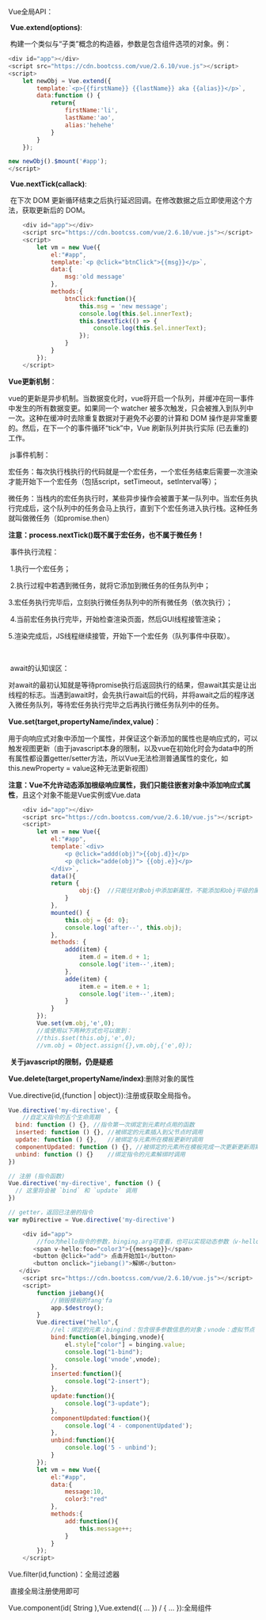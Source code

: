 Vue全局API：

​	**Vue.extend(options)**:

​		构建一个类似与“子类”概念的构造器，参数是包含组件选项的对象。例：

```javascript
<div id="app"></div>
<script src="https://cdn.bootcss.com/vue/2.6.10/vue.js"></script>
<script>
    let newObj = Vue.extend({
        template:`<p>{{firstName}} {{lastName}} aka {{alias}}</p>`,
        data:function () {
            return{
                firstName:'li',
                lastName:'ao',
                alias:'hehehe'
            }
        }
    });

new newObj().$mount('#app');
</script>
```

​	**Vue.nextTick(callack)**:

​		在下次 DOM 更新循环结束之后执行延迟回调。在修改数据之后立即使用这个方法，获取更新后的 DOM。

```javascript
	<div id="app"></div>
	<script src="https://cdn.bootcss.com/vue/2.6.10/vue.js"></script>
	<script>
		let vm = new Vue({
			el:"#app",
			template:`<p @click="btnClick">{{msg}}</p>`,
			data:{
				msg:'old message'
			},
			methods:{
				btnClick:function(){
					this.msg = 'new message';
					console.log(this.$el.innerText);
					this.$nextTick(() => {
						console.log(this.$el.innerText);
					});
				}
			}
		});
	</script>
```

**Vue更新机制**：

​	vue的更新是异步机制。当数据变化时，vue将开启一个队列，并缓冲在同一事件中发生的所有数据变更。如果同一个 watcher 被多次触发，只会被推入到队列中一次。这种在缓冲时去除重复数据对于避免不必要的计算和 DOM 操作是非常重要的。然后，在下一个的事件循环“tick”中，Vue 刷新队列并执行实际 (已去重的) 工作。



​	js事件机制：

​		宏任务：每次执行栈执行的代码就是一个宏任务，一个宏任务结束后需要一次渲染才能开始下一个宏任务（包括script，setTimeout，setInterval等）；

​		微任务：当栈内的宏任务执行时，某些异步操作会被置于某一队列中。当宏任务执行完成后，这个队列中的任务会马上执行，直到下个宏任务进入执行栈。这种任务就叫做微任务（如promise.then）

​		**注意：process.nextTick()既不属于宏任务，也不属于微任务！**

​		事件执行流程：

​			1.执行一个宏任务；

​			2.执行过程中若遇到微任务，就将它添加到微任务的任务队列中；

​			3.宏任务执行完毕后，立刻执行微任务队列中的所有微任务（依次执行）；

​			4.当前宏任务执行完毕，开始检查渲染页面，然后GUI线程接管渲染；

​			5.渲染完成后，JS线程继续接管，开始下一个宏任务（队列事件中获取）。

​	

​	await的认知误区：

​		对await的最初认知就是等待promise执行后返回执行的结果，但await其实是让出线程的标志。当遇到await时，会先执行await后的代码，并将await之后的程序送入微任务队列，等待宏任务执行完毕之后再执行微任务队列中的任务。



**Vue.set(target,propertyName/index,value)**：

​	用于向响应式对象中添加一个属性，并保证这个新添加的属性也是响应式的，可以触发视图更新（由于javascript本身的限制，以及vue在初始化时会为data中的所有属性都设置getter/setter方法，所以Vue无法检测普通属性的变化，如this.newProperty = value这种无法更新视图）



​	**注意：Vue不允许动态添加根级响应属性，我们只能往嵌套对象中添加响应式属性**，且这个对象不能是Vue实例或Vue.data



```javascript
	<div id="app"></div>
	<script src="https://cdn.bootcss.com/vue/2.6.10/vue.js"></script>
	<script>
		let vm = new Vue({
			el:"#app",
			template:`<div>
			    <p @click="addd(obj)">{{obj.d}}</p>
			    <p @click="adde(obj)"> {{obj.e}}</p>
			</div>`,
			data(){
            return {
			    	obj:{}	//只能往对象obj中添加新属性，不能添加和obj平级的属性
				}
			},
			mounted() {
				this.obj = {d: 0};
				console.log('after--', this.obj);
			},
			methods: {
				addd(item) {
					item.d = item.d + 1;
					console.log('item--',item);
				},
				adde(item) {
					item.e = item.e + 1;
					console.log('item--',item);
				}
			}
		});
		Vue.set(vm.obj,'e',0);
		//或使用以下两种方式也可以做到：
		//this.$set(this.obj,'e',0);
		//vm.obj = Object.assign({},vm.obj,{'e',0});
```

​	**关于javascript的限制，仍是疑惑**



**Vue.delete(target,propertyName/index)**:删除对象的属性



Vue.directive(id,{function | object}):注册或获取全局指令。

```javascript
Vue.directive('my-directive', {
	//自定义指令的五个生命周期
  bind: function () {},	//指令第一次绑定到元素时点用的函数
  inserted: function () {},	//被绑定的元素插入到父节点时调用
  update: function () {},	//被绑定与元素所在模板更新时调用
  componentUpdated: function () {},	//被绑定的元素所在模板完成一次更新更新周期的时候调用
  unbind: function () {}	//绑定指令的元素解绑时调用
})

// 注册 (指令函数)
Vue.directive('my-directive', function () {
  // 这里将会被 `bind` 和 `update` 调用
})

// getter，返回已注册的指令
var myDirective = Vue.directive('my-directive')
```

```javascript
	<div id="app">
        //foo为hello指令的参数，binging.arg可查看，也可以实现动态参数（v-hello:[foo],foo为动态参数。同时也可以用对象字面量的方式传入多个值）
       <span v-hello:foo="color3">{{message}}</span>
       <button @click="add"> 点击开始加1</button>
       <button onclick="jiebang()">解绑</button>
   </div>
	<script src="https://cdn.bootcss.com/vue/2.6.10/vue.js"></script>
	<script>
		function jiebang(){
        	//销毁模板的fang'fa
	        app.$destroy();
	    }
	    Vue.directive("hello",{
            //el：绑定的元素；bingind：包含很多参数信息的对象；vnode：虚拟节点
	        bind:function(el,binging,vnode){
	            el.style["color"] = binging.value;
	            console.log("1-bind");
	            console.log('vnode',vnode);
	        },
	        inserted:function(){
	            console.log("2-insert");
	        },
	        update:function(){
	            console.log("3-update");
	        },
	        componentUpdated:function(){
	            console.log('4 - componentUpdated');
	        },
	        unbind:function(){
	            console.log('5 - unbind');
	        }
	    });
		let vm = new Vue({
			el:"#app",
			data:{
	            message:10,
	            color3:"red"
	        },
	        methods:{
	            add:function(){
	                this.message++;
	            }
	        }
		});
	</script>
```



Vue.filter(id,function)：全局过滤器

​	直接全局注册使用即可

Vue.component(id( String ),Vue.extend({ ... }) / { ... }):全局组件
